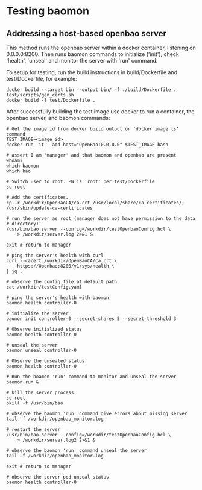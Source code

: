 # Testing baomon
## Addressing a host-based openbao server
This method runs the openbao server within a docker container, listening
on 0.0.0.0:8200. Then runs baomon commands to initialize ('init'), check
'health', 'unseal' and monitor the server with 'run' command.

To setup for testing, run the build instructions in build/Dockerfile and
test/Dockerfile, for example:

```
docker build --target bin --output bin/ -f ./build/Dockerfile .
test/scripts/gen_certs.sh
docker build -f test/Dockerfile .
```

After successfully building the test image use docker to run a
container, the openbao server, and baomon commands:

```
# Get the image id from docker build output or 'docker image ls' command
TEST_IMAGE=<image id>
docker run -it --add-host="OpenBao:0.0.0.0" $TEST_IMAGE bash

# assert I am 'manager' and that baomon and openbao are present
whoami
which baomon
which bao

# Switch user to root. PW is 'root' per test/Dockerfile
su root

# Add the certificates.
cp -r /workdir/OpenBaoCA/ca.crt /usr/local/share/ca-certificates/; /usr/sbin/update-ca-certificates

# run the server as root (manager does not have permission to the data
# directory).
/usr/bin/bao server --config=/workdir/testOpenbaoConfig.hcl \
    > /workdir/server.log 2>&1 &

exit # return to manager

# ping the server's health with curl
curl --cacert /workdir/OpenBaoCA/ca.crt \
    https://Openbao:8200/v1/sys/health \
| jq .

# observe the config file at default path
cat /workdir/testConfig.yaml

# ping the server's health with baomon
baomon health controller-0

# initialize the server
baomon init controller-0 --secret-shares 5 --secret-threshold 3

# Observe initialized status
baomon health controller-0

# unseal the server
baomon unseal controller-0

# Observe the unsealed status
baomon health controller-0

# Run the boamon 'run' command to monitor and unseal the server
baomon run &

# kill the server process
su root
pkill -f /usr/bin/bao

# observe the baomon 'run' command give errors about missing server
tail -f /workdir/openbao_monitor.log

# restart the server
/usr/bin/bao server --config=/workdir/testOpenbaoConfig.hcl \
    > /workdir/server.log2 2>&1 &

# observe the baomon 'run' command unseal the server
tail -f /workdir/openbao_monitor.log

exit # return to manager

# observe the server pod unseal status
baomon health controller-0
```
